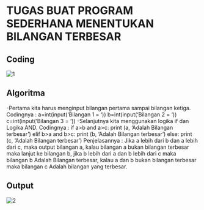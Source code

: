 # TUGAS BUAT PROGRAM SEDERHANA MENENTUKAN BILANGAN TERBESAR
## Coding
![1](https://user-images.githubusercontent.com/56240386/72037548-35c6dc00-32d1-11ea-9fd2-6ee1b8d8025a.png)
## Algoritma
-Pertama kita harus menginput bilangan pertama sampai bilangan ketiga. Codingnya :
a=int(input(‘Bilangan 1 = ‘))
b=int(input(‘Bilangan 2 = ‘))
c=int(input(‘Bilangan 3 = ‘))
-Selanjutnya kita menggunakan logika if dan Logika AND. Codingnya :
if a>b and a>c:
print (a, ‘Adalah Bilangan terbesar’)
elif b>a and b>c:
print (b, ‘Adalah Bilangan terbesar’)
else:
print (c, ‘Adalah Bilangan terbesar’)
Penjelasannya : Jika a lebih dari b dan a lebih dari c, maka output bilangan a, kalau bilangan a bukan bilangan terbesar maka lanjut ke bilangan b, jika b lebih dari a dan b lebih dari c maka bilangan b Adalah Bilangan terbesar, kalau a dan b bukan bilangan terbesar maka bilangan c Adalah bilangan yang terbesar.
## Output
![2](https://user-images.githubusercontent.com/56240386/72037711-af5eca00-32d1-11ea-810a-23dae3771e49.png)
